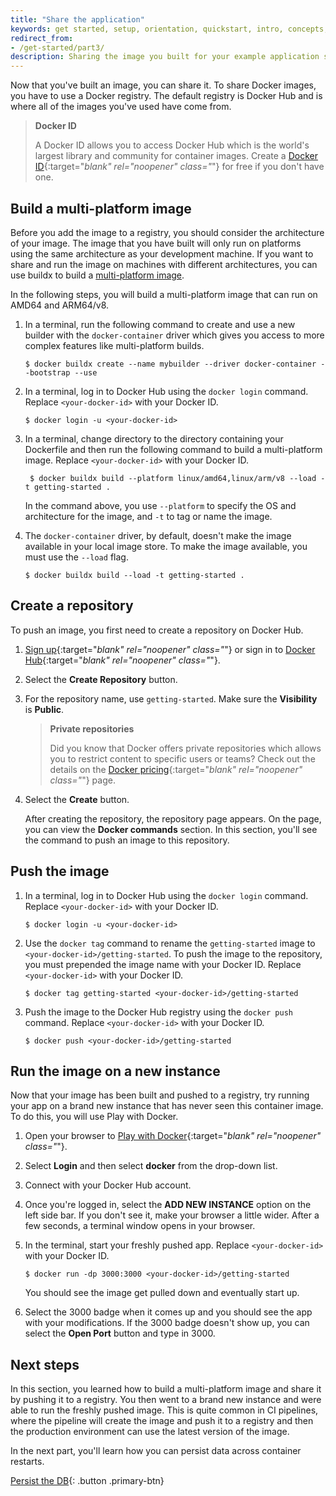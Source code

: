 ```yaml
---
title: "Share the application"
keywords: get started, setup, orientation, quickstart, intro, concepts, containers, docker desktop, docker hub, sharing 
redirect_from:
- /get-started/part3/
description: Sharing the image you built for your example application so you can run it else where and other developers can use it
---
```


Now that you've built an image, you can share it. To share Docker images, you have to use a Docker registry. The default registry is Docker Hub and is where all of the images you've used have come from.

> **Docker ID**
>
> A Docker ID allows you to access Docker Hub which is the world's largest library and community for container images. Create a [Docker ID](https://hub.docker.com/signup){:target="_blank" rel="noopener" class="_"} for free if you don't have one.

## Build a multi-platform image

Before you add the image to a registry, you should consider the architecture of your image. The image that you have built will only run on platforms using the same architecture as your development machine. If you want to share and run the image on machines with different architectures, you can use buildx to build a [multi-platform image](../build/building/multi-platform.md).

In the following steps, you will build a multi-platform image that can run on AMD64 and ARM64/v8.

1. In a terminal, run the following command to create and use a new builder with the `docker-container` driver which gives you access to more complex features like multi-platform builds.

   ```console
   $ docker buildx create --name mybuilder --driver docker-container --bootstrap --use
   ```

2. In a terminal, log in to Docker Hub using  the `docker login` command. Replace `<your-docker-id>` with your Docker ID.

   ```console
   $ docker login -u <your-docker-id>
   ```

3. In a terminal, change directory to the directory containing your Dockerfile and then run the following command to build a multi-platform image. Replace `<your-docker-id>` with your Docker ID.

   ```console
    $ docker buildx build --platform linux/amd64,linux/arm/v8 --load -t getting-started .
   ```
   In the command above, you use `--platform` to specify the OS and architecture for the image, and `-t` to tag or name the image.

4. The `docker-container` driver, by default, doesn't make the image available in your local image store. To make the image available, you must use the `--load` flag.

   ```console
   $ docker buildx build --load -t getting-started .
   ```

## Create a repository

To push an image, you first need to create a repository on Docker Hub.

1. [Sign up](https://www.docker.com/pricing?utm_source=docker&utm_medium=webreferral&utm_campaign=docs_driven_upgrade){:target="_blank" rel="noopener" class="_"} or sign in to [Docker Hub](https://hub.docker.com){:target="_blank" rel="noopener" class="_"}.

2. Select the **Create Repository** button.

3. For the repository name, use `getting-started`. Make sure the **Visibility** is **Public**.

    > **Private repositories**
    >
    > Did you know that Docker offers private repositories which allows you to restrict content to specific users or teams? Check out the details on the [Docker pricing](https://www.docker.com/pricing?utm_source=docker&utm_medium=webreferral&utm_campaign=docs_driven_upgrade){:target="_blank" rel="noopener" class="_"} page.

4. Select the **Create** button.

   After creating the repository, the repository page appears. On the page, you can view the **Docker commands** section. In this section, you'll see the command to push an image to this repository.

## Push the image

1. In a terminal, log in to Docker Hub using the `docker login` command. Replace `<your-docker-id>` with your Docker ID.

   ```console
   $ docker login -u <your-docker-id>
   ```

2. Use the `docker tag` command to rename the `getting-started` image to `<your-docker-id>/getting-started`. To push the image to the repository, you must prepended the image name with your Docker ID. Replace `<your-docker-id>` with your Docker ID.

   ```console
   $ docker tag getting-started <your-docker-id>/getting-started
   ```

3. Push the image to the Docker Hub registry using the `docker push` command. Replace `<your-docker-id>` with your Docker ID.

   ```console
   $ docker push <your-docker-id>/getting-started
   ```

## Run the image on a new instance

Now that your image has been built and pushed to a registry, try running your app on a brand new instance that has never seen this container image. To do this, you will use Play with Docker.

1. Open your browser to [Play with Docker](https://labs.play-with-docker.com/){:target="_blank" rel="noopener" class="_"}.

2. Select **Login** and then select **docker** from the drop-down list.

3. Connect with your Docker Hub account.

4. Once you're logged in, select the **ADD NEW INSTANCE** option on the left side bar. If you don't see it, make your browser a little wider. After a few seconds, a terminal window opens in your browser.

5. In the terminal, start your freshly pushed app. Replace `<your-docker-id>` with your Docker ID.

   ```console
   $ docker run -dp 3000:3000 <your-docker-id>/getting-started
   ```

   You should see the image get pulled down and eventually start up.

6. Select the 3000 badge when it comes up and you should see the app with your modifications.
   If the 3000 badge doesn't show up, you can select the **Open Port** button and type in 3000.

## Next steps

In this section, you learned how to build a multi-platform image and share it by pushing it to a registry. You then went to a
brand new instance and were able to run the freshly pushed image. This is quite common in CI pipelines, where the pipeline will create the image and push it to a registry and then the production environment can use the latest version of the image.

In the next part,  you'll learn how you can persist data across container restarts.

[Persist the DB](05_persisting_data.md){: .button  .primary-btn}